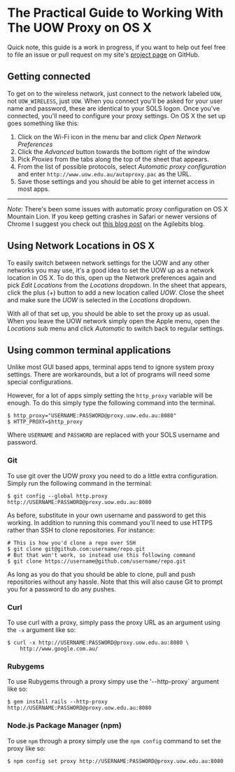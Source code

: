 # The Practical Guide to Working With The UOW Proxy on OS X

Quick note, this guide is a work in progress, if you want to help out feel free
to file an issue or pull request on my site's [project page][site_repo] on
GitHub.

[site_repo]: https://github.com/rpwll/rpwll.github.com

## Getting connected

To get on to the wireless network, just connect to the network labeled `UOW`,
not `UOW_WIRELESS`, just `UOW`. When you connect you'll be asked for your user
name and password, these are identical to your SOLS logon. Once you've
connected, you'll need to configure your proxy settings. On OS X the set up
goes something like this:

1. Click on the Wi-Fi icon in the menu bar and click *Open Network Preferences*
2. Click the *Advanced* button towards the bottom right of the window
3. Pick *Proxies* from the tabs along the top of the sheet that appears.
4. From the list of possible protocols, select *Automatic proxy configuration*
   and enter `http://www.uow.edu.au/autoproxy.pac` as the URL.
5. Save those settings and you should be able to get internet access in most apps.

---

*Note:* There's been some issues with automatic proxy configuration on OS X
Mountain Lion. If you keep getting crashes in Safari or newer versions of 
Chrome I suggest you check out [this blog post][crashpost] on the Agilebits
blog.

[crashpost]: http://blog.agilebits.com/2012/07/27/how-to-fix-safari-6-crashing-on-mountain-lion/

## Using Network Locations in OS X

To easily switch between network settings for the UOW and any other networks
you may use, it's a good idea to set the UOW up as a network location in OS X.
To do this, open up the Network preferences again and pick *Edit Locations*
from the *Locations* dropdown. In the sheet that appears, click the plus (+)
button to add a new location called *UOW*. Close the sheet and make sure the
*UOW* is selected in the *Locations* dropdown.

With all of that set up, you should be able to set the proxy up as usual. When
you leave the UOW network simply open the Apple menu, open the *Locations* sub
menu and click *Automatic* to switch back to regular settings.

## Using common terminal applications

Unlike most GUI based apps, terminal apps tend to ignore system proxy settings.
There are workarounds, but a lot of programs will need some special
configurations.

However, for a lot of apps simply setting the `http_proxy` variable will be
enough. To do this simply type the following command into the terminal.

	$ http_proxy="USERNAME:PASSWORD@proxy.uow.edu.au:8080"
	$ HTTP_PROXY=$http_proxy

Where `USERNAME` and `PASSWORD` are replaced with your SOLS username and
password.

### Git

To use git over the UOW proxy you need to do a little extra configuration.
Simply run the following command in the terminal:

	$ git config --global http.proxy http://USERNAME:PASSWORD@proxy.uow.edu.au:8080

As before, substitute in your own username and password to get this working. In
addition to running this command you'll need to use HTTPS rather than SSH to
clone repositories. For instance:
	
	# This is how you'd clone a repo over SSH
	$ git clone git@github.com:username/repo.git
	# But that won't work, so instead use this following command
	$ git clone https://username@github.com/username/repo.git

As long as you do that you should be able to clone, pull and push repositories
without any hassle. Note that this will also cause Git to prompt you for a 
password to do any pushes.

### Curl

To use curl with a proxy, simply pass the proxy URL as an argument using the `-x` argument like so: 

	$ curl -x http://USERNAME:PASSWORD@proxy.uow.edu.au:8080 \
		http://www.google.com.au/

### Rubygems

To use Rubygems through a proxy simpy use the '--http-proxy` argument like so:

	$ gem install rails --http-proxy http://USERNAME:PASSWORD@proxy.uow.edu.au:8080

### Node.js Package Manager (npm)

To use `npm` through a proxy simply use the `npm config` command to set the proxy like so:

	$ npm config set proxy http://USERNAME:PASSWORD@proxy.uow.edu.au:8080

